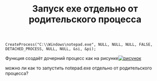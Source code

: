 ﻿---
title: "Запуск exe отдельно от родительского процесса"
se.owner.user_id: 254287
se.owner.display_name: "Дмитрий Мизантропович"
se.owner.link: "https://ru.stackoverflow.com/users/254287/%d0%94%d0%bc%d0%b8%d1%82%d1%80%d0%b8%d0%b9-%d0%9c%d0%b8%d0%b7%d0%b0%d0%bd%d1%82%d1%80%d0%be%d0%bf%d0%be%d0%b2%d0%b8%d1%87"
se.link: "https://ru.stackoverflow.com/questions/1004866/%d0%97%d0%b0%d0%bf%d1%83%d1%81%d0%ba-exe-%d0%be%d1%82%d0%b4%d0%b5%d0%bb%d1%8c%d0%bd%d0%be-%d0%be%d1%82-%d1%80%d0%be%d0%b4%d0%b8%d1%82%d0%b5%d0%bb%d1%8c%d1%81%d0%ba%d0%be%d0%b3%d0%be-%d0%bf%d1%80%d0%be%d1%86%d0%b5%d1%81%d1%81%d0%b0"
se.question_id: 1004866
se.post_type: question
se.score: 3
---
<pre><code>CreateProcess("C:\\Windows\notepad.exe", NULL, NULL, NULL, FALSE, DETACHED_PROCESS, NULL, NULL, &amp;si, &amp;pi);
</code></pre>

<p>Функция создаёт дочерний процесс как на рисунке<a href="https://i.stack.imgur.com/Z7cDo.png" rel="nofollow noreferrer"><img src="https://i.stack.imgur.com/Z7cDo.png" alt="рисунок"></a></p>

<p>можно ли как то запустить notepad.exe отдельно от родительского процесса?</p>
